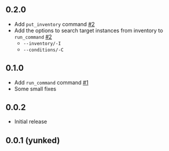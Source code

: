 ## 0.2.0
- Add `put_inventory` command [#2][]
- Add the options to search target instances from inventory to `run_command` [#2][]
  - `--inventory/-I`
  - `--conditions/-C`

## 0.1.0

- Add `run_command` command [#1][]
- Some small fixes

## 0.0.2

- Initial release

## 0.0.1 (yunked)

<!--- The following link definition list is generated by PimpMyChangelog --->
[#1]: https://github.com/serverworks/rezept/issues/1
[#2]: https://github.com/serverworks/rezept/issues/2